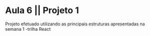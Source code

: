 # Aula 6 ||  Projeto 1 
Projeto  efetuado utilizando as principais estruturas apresentadas na semana 1 -trilha React


